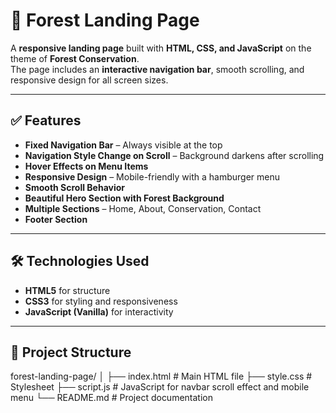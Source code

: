 # 🌲 Forest Landing Page

A **responsive landing page** built with **HTML, CSS, and JavaScript** on the theme of **Forest Conservation**.  
The page includes an **interactive navigation bar**, smooth scrolling, and responsive design for all screen sizes.

---

## ✅ Features
- **Fixed Navigation Bar** – Always visible at the top
- **Navigation Style Change on Scroll** – Background darkens after scrolling
- **Hover Effects on Menu Items**
- **Responsive Design** – Mobile-friendly with a hamburger menu
- **Smooth Scroll Behavior**
- **Beautiful Hero Section with Forest Background**
- **Multiple Sections** – Home, About, Conservation, Contact
- **Footer Section**
  
---

## 🛠️ Technologies Used
- **HTML5** for structure
- **CSS3** for styling and responsiveness
- **JavaScript (Vanilla)** for interactivity

---

## 📂 Project Structure
forest-landing-page/
│
├── index.html # Main HTML file
├── style.css # Stylesheet
├── script.js # JavaScript for navbar scroll effect and mobile menu
└── README.md # Project documentation


